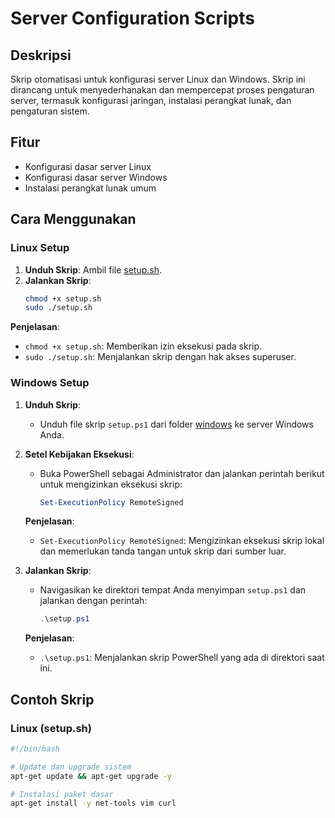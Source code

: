 # Server Configuration Scripts

## Deskripsi

Skrip otomatisasi untuk konfigurasi server Linux dan Windows. Skrip ini dirancang untuk menyederhanakan dan mempercepat proses pengaturan server, termasuk konfigurasi jaringan, instalasi perangkat lunak, dan pengaturan sistem.

## Fitur

- Konfigurasi dasar server Linux
- Konfigurasi dasar server Windows
- Instalasi perangkat lunak umum

## Cara Menggunakan

### Linux Setup

1. **Unduh Skrip**: Ambil file [setup.sh](linux/setup.sh).
2. **Jalankan Skrip**: 
   ```bash
   chmod +x setup.sh
   sudo ./setup.sh
   ```

 **Penjelasan**:
 - `chmod +x setup.sh`: Memberikan izin eksekusi pada skrip.
 - `sudo ./setup.sh`: Menjalankan skrip dengan hak akses superuser.

### Windows Setup

1. **Unduh Skrip**:
   - Unduh file skrip `setup.ps1` dari folder [windows](windows/setup.ps1) ke server Windows Anda.

2. **Setel Kebijakan Eksekusi**:
   - Buka PowerShell sebagai Administrator dan jalankan perintah berikut untuk mengizinkan eksekusi skrip:
     ```powershell
     Set-ExecutionPolicy RemoteSigned
     ```

   **Penjelasan**:
   - `Set-ExecutionPolicy RemoteSigned`: Mengizinkan eksekusi skrip lokal dan memerlukan tanda tangan untuk skrip dari sumber luar.

3. **Jalankan Skrip**:
   - Navigasikan ke direktori tempat Anda menyimpan `setup.ps1` dan jalankan dengan perintah:
     ```powershell
     .\setup.ps1
     ```

   **Penjelasan**:
   - `.\setup.ps1`: Menjalankan skrip PowerShell yang ada di direktori saat ini.

## Contoh Skrip

### Linux (setup.sh)

```bash
#!/bin/bash

# Update dan upgrade sistem
apt-get update && apt-get upgrade -y

# Instalasi paket dasar
apt-get install -y net-tools vim curl
